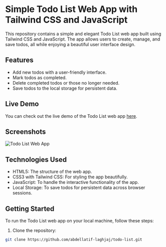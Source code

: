 # Simple Todo List Web App with Tailwind CSS and JavaScript

This repository contains a simple and elegant Todo List web app built using Tailwind CSS and JavaScript. The app allows users to create, manage, and save todos, all while enjoying a beautiful user interface design.

## Features

- Add new todos with a user-friendly interface.
- Mark todos as completed.
- Delete completed todos or those no longer needed.
- Save todos to the local storage for persistent data.

## Live Demo

You can check out the live demo of the Todo List web app [here](abdellatif-laghjaj.github.io/todo-list/).

## Screenshots

![Todo List Web App](https://github.com/abdellatif-laghjaj/todo-list/assets/79521157/1d5998f7-c58d-4a43-82b0-0e0f9279261a)

## Technologies Used

- HTML5: The structure of the web app.
- CSS3 with Tailwind CSS: For styling the app beautifully.
- JavaScript: To handle the interactive functionality of the app.
- Local Storage: To save todos for persistent data across browser sessions.

## Getting Started

To run the Todo List web app on your local machine, follow these steps:

1. Clone the repository:

```bash
git clone https://github.com/abdellatif-laghjaj/todo-list.git
